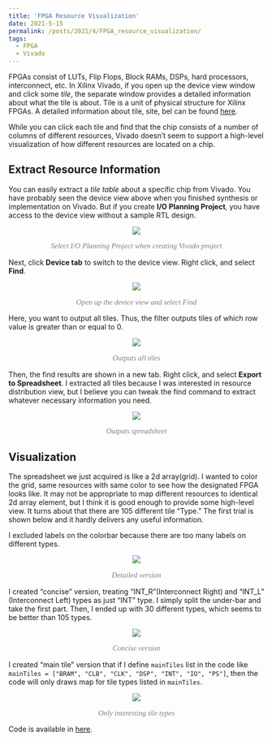 ```yaml
---
title: 'FPGA Resource Visualization'
date: 2021-5-15
permalink: /posts/2021/4/FPGA_resource_visualization/
tags:
  - FPGA
  - Vivado
---
```


FPGAs consist of LUTs, Flip Flops, Block RAMs, DSPs, hard processors, interconnect, etc. 
In Xilinx Vivado, if you open up the device view window and click some _tile_, 
the separate window provides a detailed information about what the tile is about. 
Tile is a unit of physical structure for Xilinx FPGAs. 
A detailed information about tile, site, bel can be found [here](https://www.rapidwright.io/docs/Xilinx_Architecture.html).

While you can click each tile and find that the chip consists of a number of columns of different resources, 
Vivado doesn’t seem to support a high-level visualization of how different resources are located on a chip.

Extract Resource Information
------
You can easily extract a _tile table_ about a specific chip from Vivado. 
You have probably seen the device view above when you finished synthesis or implementation on Vivado. 
But if you create **I/O Planning Project**, you have access to the device view without a sample RTL design.

<p align="center"> <img src="https://dj-park.github.io/images/posts_img/step_1.png"> </p>
<p style="font-family: times, serif; font-size:11pt; font-style:italic; text-align:center; color:grey">
Select I/O Planning Project when creating Vivado project
</p>

Next, click **Device tab** to switch to the device view. Right click, and select **Find**. 

<p align="center"> <img src="https://dj-park.github.io/images/posts_img/step_2.png"> </p>
<p style="font-family: times, serif; font-size:11pt; font-style:italic; text-align:center; color:grey">
Open up the device view and select Find
</p>

Here, you want to output all tiles. Thus, the filter outputs tiles of which row value is greater than or equal to 0.

<p align="center"> <img src="https://dj-park.github.io/images/posts_img/step_3.png"> </p>
<p style="font-family: times, serif; font-size:11pt; font-style:italic; text-align:center; color:grey">
Outputs all tiles
</p>

Then, the find results are shown in a new tab. Right click, and select **Export to Spreadsheet**.
I extracted all tiles because I was interested in resource distribution view, 
but I believe you can tweak the find command to extract whatever necessary information you need.

<p align="center"> <img src="https://dj-park.github.io/images/posts_img/step_4.png"> </p>
<p style="font-family: times, serif; font-size:11pt; font-style:italic; text-align:center; color:grey">
Outputs spreadsheet
</p>


Visualization
 ------
The spreadsheet we just acquired is like a 2d array(grid). I wanted to color the grid, same resources with same color to see 
how the designated FPGA looks like. It may not be appropriate to map different resources to identical 2d array element, 
but I think it is good enough to provide some high-level view. 
It turns about that there are 105 different tile “Type.” The first trial is shown below and it hardly delivers any useful information. 

I excluded labels on the colorbar because there are too many labels on different types.

<p align="center"> <img src="https://dj-park.github.io/images/posts_img/verbose.png"> </p>
<p style="font-family: times, serif; font-size:11pt; font-style:italic; text-align:center; color:grey">
Detailed version
</p>


I created “concise” version, treating “INT_R”(Interconnect Right) and “INT_L” (Interconnect Left) types as just “INT” type. 
I simply split the under-bar and take the first part. Then, I ended up with 30 different types, which seems to be better than 105 types.

<p align="center"> <img src="https://dj-park.github.io/images/posts_img/concise.png"> </p>
<p style="font-family: times, serif; font-size:11pt; font-style:italic; text-align:center; color:grey">
Concise version
</p>

I created “main tile” version that if I define `mainTiles` list in the code like 
`mainTiles = ["BRAM", "CLB", "CLK", "DSP", "INT", "IO", "PS"]`, then the code will only draws map for tile types listed in `mainTiles`.

<p align="center"> <img src="https://dj-park.github.io/images/posts_img/mainTypes.png"> </p>
<p style="font-family: times, serif; font-size:11pt; font-style:italic; text-align:center; color:grey">
Only interesting tile types
</p>

Code is available in [here]( https://github.com/dj-park/FPGA-resource-visualization).

